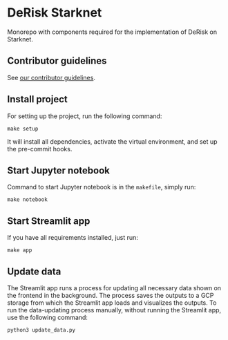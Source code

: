# DeRisk Starknet

Monorepo with components required for the implementation of DeRisk on Starknet.

## Contributor guidelines

See [our contributor guidelines](https://github.com/CarmineOptions/derisk-research/blob/master/CONTRIBUTING.md).

## Install project
For setting up the project, run the following command:

```
make setup
```
It will install all dependencies, activate the virtual environment, and set up the pre-commit hooks.

## Start Jupyter notebook

Command to start Jupyter notebook is in the `makefile`, simply run:

```
make notebook
```

## Start Streamlit app

If you have all requirements installed, just run:

```
make app
```

## Update data

The Streamlit app runs a process for updating all necessary data shown on the frontend in the background. The process saves the outputs to a GCP storage from which the Streamlit app loads and visualizes the outputs. To run the data-updating process manually, without running the Streamlit app, use the following command:

```
python3 update_data.py
```
